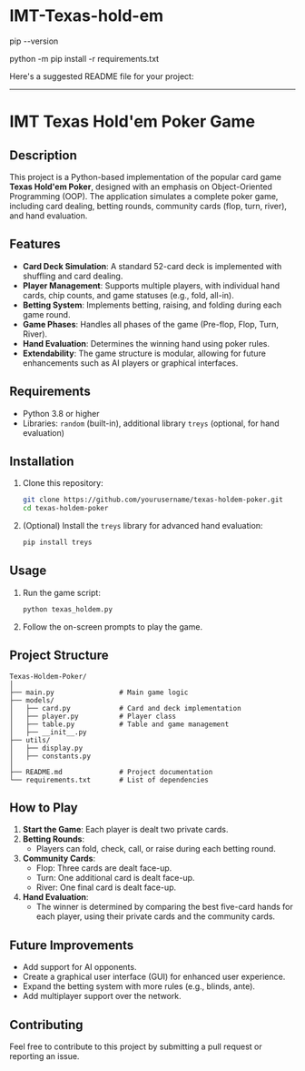# IMT-Texas-hold-em

pip --version

python -m pip install -r requirements.txt

Here's a suggested README file for your project:

---

# IMT Texas Hold'em Poker Game

## Description
This project is a Python-based implementation of the popular card game **Texas Hold'em Poker**, designed with an emphasis on Object-Oriented Programming (OOP). The application simulates a complete poker game, including card dealing, betting rounds, community cards (flop, turn, river), and hand evaluation.

## Features
- **Card Deck Simulation**: A standard 52-card deck is implemented with shuffling and card dealing.
- **Player Management**: Supports multiple players, with individual hand cards, chip counts, and game statuses (e.g., fold, all-in).
- **Betting System**: Implements betting, raising, and folding during each game round.
- **Game Phases**: Handles all phases of the game (Pre-flop, Flop, Turn, River).
- **Hand Evaluation**: Determines the winning hand using poker rules.
- **Extendability**: The game structure is modular, allowing for future enhancements such as AI players or graphical interfaces.

## Requirements
- Python 3.8 or higher
- Libraries: `random` (built-in), additional library `treys` (optional, for hand evaluation)

## Installation
1. Clone this repository:
   ```bash
   git clone https://github.com/yourusername/texas-holdem-poker.git
   cd texas-holdem-poker
   ```
2. (Optional) Install the `treys` library for advanced hand evaluation:
   ```bash
   pip install treys
   ```

## Usage
1. Run the game script:
   ```bash
   python texas_holdem.py
   ```
2. Follow the on-screen prompts to play the game.

## Project Structure
```
Texas-Holdem-Poker/
│
├── main.py                # Main game logic
├── models/
│   ├── card.py            # Card and deck implementation
│   ├── player.py          # Player class
│   ├── table.py           # Table and game management
│   ├── __init__.py
├── utils/
│   ├── display.py
│   ├── constants.py
│
├── README.md              # Project documentation
└── requirements.txt       # List of dependencies
```

## How to Play
1. **Start the Game**: Each player is dealt two private cards.
2. **Betting Rounds**:
   - Players can fold, check, call, or raise during each betting round.
3. **Community Cards**:
   - Flop: Three cards are dealt face-up.
   - Turn: One additional card is dealt face-up.
   - River: One final card is dealt face-up.
4. **Hand Evaluation**:
   - The winner is determined by comparing the best five-card hands for each player, using their private cards and the community cards.

## Future Improvements
- Add support for AI opponents.
- Create a graphical user interface (GUI) for enhanced user experience.
- Expand the betting system with more rules (e.g., blinds, ante).
- Add multiplayer support over the network.

## Contributing
Feel free to contribute to this project by submitting a pull request or reporting an issue.